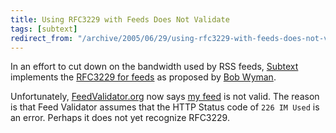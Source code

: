 ```yaml
---
title: Using RFC3229 with Feeds Does Not Validate
tags: [subtext]
redirect_from: "/archive/2005/06/29/using-rfc3229-with-feeds-does-not-validate.aspx/"
---
```


In an effort to cut down on the bandwidth used by RSS feeds,
[Subtext](http://subtextproject.com/) implements the [RFC3229 for
feeds](http://bobwyman.pubsub.com/main/2004/09/using_rfc3229_w.html) as
proposed by [Bob Wyman](http://bobwyman.pubsub.com/).

Unfortunately, [FeedValidator.org](http://feedvalidator.org/) now says
[my feed](https://haacked.com/Rss.aspx) is not valid. The reason is that
Feed Validator assumes that the HTTP Status code of `226 IM Used` is an
error. Perhaps it does not yet recognize RFC3229.

